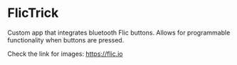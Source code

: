 # FlicTrick
Custom app that integrates bluetooth Flic buttons. Allows for programmable functionality when buttons are pressed.

Check the link for images: https://flic.io
